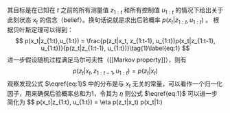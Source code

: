 其目标是在已知在 $t$ 之前的所有测量值 $z_{1:t}$ 和所有控制值 $u_{1:t}$ 的情况下给出关于此刻状态 $x_t$ 的信念（belief）。换句话说就是求出后验概率 $p(x_t|z_{1:t}, u_{1:t})$ 。
根据贝叶斯定理可以得到：
$$
p(x_t|z_{1:t},u_{1:t}) = \frac{p(z_t|x_t, z_{1:t-1}, u_{1:t})p(x_t|z_{1:t-1}, u_{1:t})}{p(z_t|z_{1:t-1}, u_{1:t})}\tag{1}\label{eq:1}
$$
进一步假设随机过程满足马尔可夫性（[[Markov property]]），则有
$$
p(z_t|x_t, z_{1:t - 1}, u_{1:t})=p(z_t|x_t)
$$
观察发现公式 $\eqref{eq:1}$ 中的分布是与 $x_t$ 无关的常量，可以看作一个归一化因子，用来确保后验概率总和为1，令其为 $\eta$ 则公式 $\eqref{eq:1}$ 可以进一步简化为
$$
p(x_t|z_{1:t}, u_{1:t}) = \eta p(z_t|x_t) p(x_t|1:)